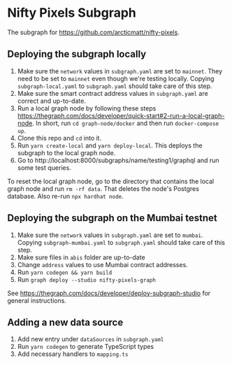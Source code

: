 # Nifty Pixels Subgraph

The subgraph for https://github.com/arcticmatt/nifty-pixels.

## Deploying the subgraph locally

1. Make sure the `network` values in `subgraph.yaml` are set to `mainnet`. They need to be set to `mainnet` even though we're testing locally. Copying `subgraph-local.yaml` to `subgraph.yaml` should take care of this step.
1. Make sure the smart contract address values in `subgraph.yaml` are correct and up-to-date.
1. Run a local graph node by following these steps https://thegraph.com/docs/developer/quick-start#2-run-a-local-graph-node. In short, run `cd graph-node/docker` and then run `docker-compose up`.
1. Clone this repo and `cd` into it.
1. Run `yarn create-local` and `yarn deploy-local`. This deploys the subgraph to the local graph node.
1. Go to http://localhost:8000/subgraphs/name/testing1/graphql and run some test queries.

To reset the local graph node, go to the directory that contains the local graph node and run `rm -rf data`. That deletes the node's Postgres database. Also re-run `npx hardhat node`.

## Deploying the subgraph on the Mumbai testnet

1. Make sure the `network` values in `subgraph.yaml` are set to `mumbai`. Copying `subgraph-mumbai.yaml` to `subgraph.yaml` should take care of this step.
1. Make sure files in `abis` folder are up-to-date
1. Change `address` values to use Mumbai contract addresses.
1. Run `yarn codegen && yarn build`
1. Run `graph deploy --studio nifty-pixels-graph`

See https://thegraph.com/docs/developer/deploy-subgraph-studio for general instructions.

## Adding a new data source

1. Add new entry under `dataSources` in `subgraph.yaml`
2. Run `yarn codegen` to generate TypeScript types
3. Add necessary handlers to `mapping.ts`